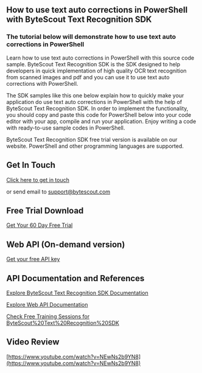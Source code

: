## How to use text auto corrections in PowerShell with ByteScout Text Recognition SDK

### The tutorial below will demonstrate how to use text auto corrections in PowerShell

Learn how to use text auto corrections in PowerShell with this source code sample. ByteScout Text Recognition SDK is the SDK designed to help developers in quick implementation of high quality OCR text recognition from scanned images and pdf and you can use it to use text auto corrections with PowerShell.

The SDK samples like this one below explain how to quickly make your application do use text auto corrections in PowerShell with the help of ByteScout Text Recognition SDK. In order to implement the functionality, you should copy and paste this code for PowerShell below into your code editor with your app, compile and run your application. Enjoy writing a code with ready-to-use sample codes in PowerShell.

ByteScout Text Recognition SDK free trial version is available on our website. PowerShell and other programming languages are supported.

## Get In Touch

[Click here to get in touch](https://bytescout.zendesk.com/hc/en-us/requests/new?subject=ByteScout%20Text%20Recognition%20SDK%20Question)

or send email to [support@bytescout.com](mailto:support@bytescout.com?subject=ByteScout%20Text%20Recognition%20SDK%20Question) 

## Free Trial Download

[Get Your 60 Day Free Trial](https://bytescout.com/download/web-installer?utm_source=github-readme)

## Web API (On-demand version)

[Get your free API key](https://pdf.co/documentation/api?utm_source=github-readme)

## API Documentation and References

[Explore ByteScout Text Recognition SDK Documentation](https://bytescout.com/documentation/index.html?utm_source=github-readme)

[Explore Web API Documentation](https://pdf.co/documentation/api?utm_source=github-readme)

[Check Free Training Sessions for ByteScout%20Text%20Recognition%20SDK](https://academy.bytescout.com/)

## Video Review

[https://www.youtube.com/watch?v=NEwNs2b9YN8](https://www.youtube.com/watch?v=NEwNs2b9YN8)